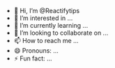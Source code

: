 - 👋 Hi, I’m @Reactifytips
- 👀 I’m interested in ...
- 🌱 I’m currently learning ...
- 💞️ I’m looking to collaborate on ...
- 📫 How to reach me ...
- 😄 Pronouns: ...
- ⚡ Fun fact: ...

<!---
Reactifytips/Reactifytips is a ✨ special ✨ repository because its `README.md` (this file) appears on your GitHub profile.
You can click the Preview link to take a look at your changes.
--->
